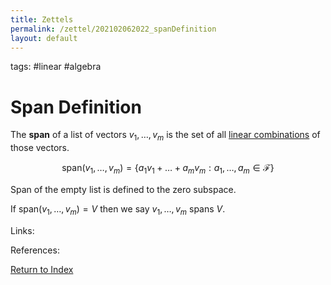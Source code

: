 ```yaml
---
title: Zettels
permalink: /zettel/202102062022_spanDefinition
layout: default
---
```

tags: #linear #algebra

# Span Definition

The **span** of a list of vectors $v_1, \ldots, v_m$ is the set of all [linear combinations](202102062020_linearCombinationDefinition) of
those vectors.

$$
\mathrm{span}(v_1, \ldots, v_m) = \{ a_1 v_1 + \ldots + a_m v_m : a_1, \ldots, a_m \in \mathcal{F} \}
$$

Span of the empty list is defined to the zero subspace.

If $\mathrm{span}(v_1, \ldots, v_m) = V$ then we say $v_1, \ldots, v_m$ spans $V$.

Links: 

References: 

[Return to Index](index)